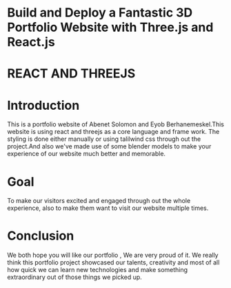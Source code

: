 # Build and Deploy a Fantastic 3D Portfolio Website with Three.js and React.js

# REACT AND THREEJS

# Introduction

This is a portfolio website of Abenet Solomon and Eyob Berhanemeskel.This website is using react and threejs as a core language and frame work.
The styling is done either manually or using talilwind css through out the project.And also we've made use of some blender models to make your experience of our website much better and memorable.

# Goal

To make our visitors excited and engaged through out the whole experience, also to make them want to visit our website multiple times.

# Conclusion

We both hope you will like our portfolio , We are very proud of it. We really think this portfolio project showcased our talents, creativity and most of all how quick we can learn new technologies and make something extraordinary out of those things we picked up.
